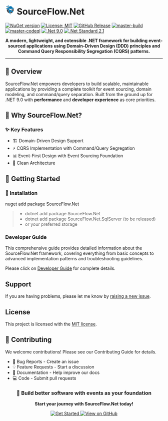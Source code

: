 # <img src="https://github.com/CodeShayk/SourceFlow.Net/blob/master/Images/ninja-icon-16.png" alt="ninja" style="width:30px;"/> SourceFlow.Net
[![NuGet version](https://badge.fury.io/nu/SourceFlow.Net.svg)](https://badge.fury.io/nu/SourceFlow.Net) 
[![License: MIT](https://img.shields.io/badge/License-MIT-yellow.svg)](https://github.com/CodeShayk/SourceFlow.Net/blob/master/LICENSE.md) 
[![GitHub Release](https://img.shields.io/github/v/release/CodeShayk/SourceFlow.Net?logo=github&sort=semver)](https://github.com/CodeShayk/SourceFlow.Net/releases/latest)
[![master-build](https://github.com/CodeShayk/SourceFlow.Net/actions/workflows/Master-Build.yml/badge.svg)](https://github.com/CodeShayk/SourceFlow.Net/actions/workflows/Master-Build.yml)
[![master-codeql](https://github.com/CodeShayk/SourceFlow.Net/actions/workflows/Master-CodeQL.yml/badge.svg)](https://github.com/CodeShayk/SourceFlow.Net/actions/workflows/Master-CodeQL.yml)
[![.Net 9.0](https://img.shields.io/badge/.Net-9.0-blue)](https://dotnet.microsoft.com/en-us/download/dotnet/9.0)
[![.Net Standard 2.1](https://img.shields.io/badge/.NetStandard-2.1-blue)](https://github.com/dotnet/standard/blob/v2.1.0/docs/versions/netstandard2.1.md)

<p align="center"> </p>
<p align="center">
  <strong>A modern, lightweight, and extensible .NET framework for building event-sourced applications using Domain-Driven Design (DDD) principles and Command Query Responsibility Segregation (CQRS) patterns.</strong>
</p>

---

## 🚀 Overview

SourceFlow.Net empowers developers to build scalable, maintainable applications by providing a complete toolkit for event sourcing, domain modeling, and command/query separation. Built from the ground up for .NET 9.0 with **performance** and **developer experience** as core priorities.

## 🌟 Why SourceFlow.Net?
### ✨ Key Features
* 🏗️ Domain-Driven Design Support
* ⚡ CQRS Implementation with Command/Query Segregation 
* 📊 Event-First Design with Event Sourcing Foundation  
* 🧱 Clean Architecture
  
## 🏁 Getting Started
### 🏢 Installation
nuget add package SourceFlow.Net
> - dotnet add package SourceFlow.Net
> - dotnet add package SourceFlow.Net.SqlServer (to be released)
> - or your preferred storage
### Developer Guide
This comprehensive guide provides detailed information about the SourceFlow.Net framework, covering everything from basic concepts to advanced implementation patterns and troubleshooting guidelines.

Please click on [Developer Guide](https://github.com/CodeShayk/SourceFlow.Net/wiki/Developer-Guide) for complete details.


## Support

If you are having problems, please let me know by [raising a new issue](https://github.com/CodeShayk/SourceFlow.Net/issues/new/choose).

## License

This project is licensed with the [MIT license](LICENSE).

## 🤝 Contributing
We welcome contributions! Please see our Contributing Guide for details.
- 🐛 Bug Reports - Create an issue
- 💡 Feature Requests - Start a discussion
- 📝 Documentation - Help improve our docs
- 💻 Code - Submit pull requests

<div align="center">
  <h3>🚀 Build better software with events as your foundation</h3>
  <p><strong>Start your journey with SourceFlow.Net today!</strong></p>
  <a href="https://sourceflow.net/quick-start">
    <img src="https://img.shields.io/badge/Get%20Started-blue?style=for-the-badge&logo=rocket" alt="Get Started" />
  </a>
  <a href="https://github.com/CodeShayk/sourceflow.net">
    <img src="https://img.shields.io/badge/View%20on%20GitHub-black?style=for-the-badge&logo=github" alt="View on GitHub" />
  </a>
</div>
